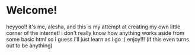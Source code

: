 # Welcome!
heyyoo!!
it's me, alesha, and this is my attempt at creating my own little corner of the internet!
i don't really know how anything works aside from some basic html so i guess i'll just learn as i go :)
enjoy!!!
(if this even turns out to be anything)